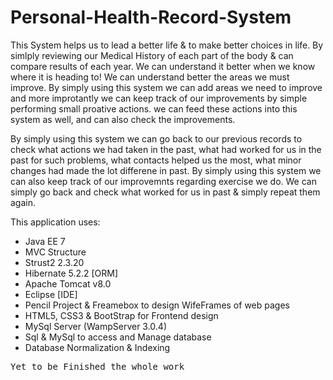 # Personal-Health-Record-System

This System helps us to lead a better life & to make better choices in life.
By simlply reviewing our Medical History of each part of the body & can compare results of each year. We can understand it better when we know where it is heading to! 
We can understand better the areas we must improve. By simply using this system we can add areas we need to improve and more improtantly we can keep track of our improvements by simple performing small proative actions.
we can feed these actions into this system as well, and can also check the improvements.

By simply using this system we can go back to our previous records to check what actions we had taken in the past, what had worked for us in the past for such problems, what contacts helped us the most, what minor changes had made the lot differene in past.
By simply using this system we can also keep track of our improvemnts regarding exercise we do. We can simply go back and check what worked for us in past & simply repeat them again. 

This application uses:
* Java EE 7
* MVC Structure
* Strust2 2.3.20
* Hibernate 5.2.2 [ORM]
* Apache Tomcat v8.0
* Eclipse [IDE]
* Pencil Project & Freamebox to design WifeFrames of web pages
* HTML5, CSS3 & BootStrap for Frontend design
* MySql Server (WampServer 3.0.4)
* Sql & MySql to access and Manage database
* Database Normalization & Indexing

<tt>Yet to be Finished the whole work</tt>
